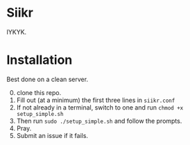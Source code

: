 # Siikr

IYKYK.

# Installation

Best done on a clean server.

0. clone this repo.
1. Fill out (at a minimum) the first three lines in `siikr.conf`
2. If not already in a terminal, switch to one and run `chmod +x setup_simple.sh`
3. Then run `sudo ./setup_simple.sh` and follow the prompts.
4. Pray.
5. Submit an issue if it fails.

